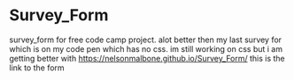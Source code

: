 # Survey_Form
 survey_form for free code camp project. alot better then my last survey for which is on my code pen which has no css. im still working on css but i am getting better with
https://nelsonmalbone.github.io/Survey_Form/ this is the link to the form
